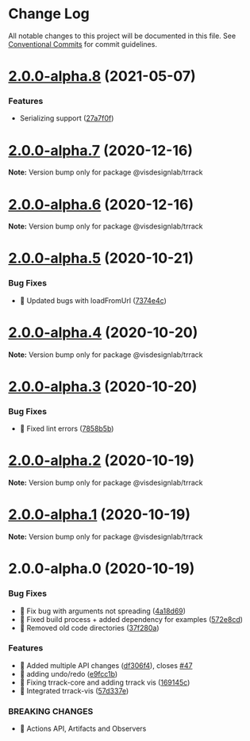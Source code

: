 # Change Log

All notable changes to this project will be documented in this file.
See [Conventional Commits](https://conventionalcommits.org) for commit guidelines.

# [2.0.0-alpha.8](https://github.com/visdesignlab/trrack/compare/@visdesignlab/trrack@2.0.0-alpha.7...@visdesignlab/trrack@2.0.0-alpha.8) (2021-05-07)


### Features

* Serializing support ([27a7f0f](https://github.com/visdesignlab/trrack/commit/27a7f0fada3b68a045d6a8b6dcfe5ece0b49ac8a))





# [2.0.0-alpha.7](https://github.com/visdesignlab/trrack/compare/@visdesignlab/trrack@2.0.0-alpha.6...@visdesignlab/trrack@2.0.0-alpha.7) (2020-12-16)

**Note:** Version bump only for package @visdesignlab/trrack





# [2.0.0-alpha.6](https://github.com/visdesignlab/trrack/compare/@visdesignlab/trrack@2.0.0-alpha.5...@visdesignlab/trrack@2.0.0-alpha.6) (2020-12-16)

**Note:** Version bump only for package @visdesignlab/trrack





# [2.0.0-alpha.5](https://github.com/visdesignlab/trrack/compare/@visdesignlab/trrack@2.0.0-alpha.4...@visdesignlab/trrack@2.0.0-alpha.5) (2020-10-21)


### Bug Fixes

* 🐛 Updated bugs with loadFromUrl ([7374e4c](https://github.com/visdesignlab/trrack/commit/7374e4c5f9e55eb3965bc8ba6ada05b0bc256d8d))





# [2.0.0-alpha.4](https://github.com/visdesignlab/trrack/compare/@visdesignlab/trrack@2.0.0-alpha.3...@visdesignlab/trrack@2.0.0-alpha.4) (2020-10-20)

**Note:** Version bump only for package @visdesignlab/trrack





# [2.0.0-alpha.3](https://github.com/visdesignlab/trrack/compare/@visdesignlab/trrack@2.0.0-alpha.2...@visdesignlab/trrack@2.0.0-alpha.3) (2020-10-20)


### Bug Fixes

* 🐛 Fixed lint errors ([7858b5b](https://github.com/visdesignlab/trrack/commit/7858b5b9ec9754391ff68741056cf6992fe37e07))





# [2.0.0-alpha.2](https://github.com/visdesignlab/trrack/compare/@visdesignlab/trrack@2.0.0-alpha.1...@visdesignlab/trrack@2.0.0-alpha.2) (2020-10-19)

**Note:** Version bump only for package @visdesignlab/trrack





# [2.0.0-alpha.1](https://github.com/visdesignlab/trrack/compare/@visdesignlab/trrack@2.0.0-alpha.0...@visdesignlab/trrack@2.0.0-alpha.1) (2020-10-19)

**Note:** Version bump only for package @visdesignlab/trrack





# 2.0.0-alpha.0 (2020-10-19)


### Bug Fixes

* 🐛 Fix bug with arguments not spreading ([4a18d69](https://github.com/visdesignlab/trrack/commit/4a18d69757d6bd68f2b6cbfbf42cfdb3807fec87))
* 🐛 Fixed build process + added dependency for examples ([572e8cd](https://github.com/visdesignlab/trrack/commit/572e8cd8675003030ac942036201868383569835))
* 🐛 Removed old code directories ([37f280a](https://github.com/visdesignlab/trrack/commit/37f280a15d167ff5d4f6c79aa1e2cd51ea7ea017))


### Features

* 🎸 Added multiple API changes ([df306f4](https://github.com/visdesignlab/trrack/commit/df306f42ef26568aa533ce3592a0142650da5e34)), closes [#47](https://github.com/visdesignlab/trrack/issues/47)
* 🎸 adding undo/redo ([e9fcc1b](https://github.com/visdesignlab/trrack/commit/e9fcc1b760951440aa21235e8820ac7ed2efada6))
* 🎸 Fixing trrack-core and adding trrack vis ([169145c](https://github.com/visdesignlab/trrack/commit/169145cb4f7d3a880c61d5f073115d7d898a62a8))
* 🎸 Integrated trrack-vis ([57d337e](https://github.com/visdesignlab/trrack/commit/57d337e60eb9b7d4059e23bf9e827c8e872c6a04))


### BREAKING CHANGES

* 🧨 Actions API, Artifacts and Observers
